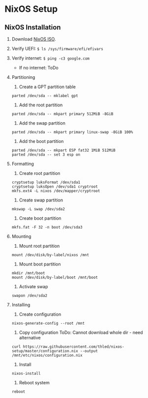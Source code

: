 # NixOS Setup

## NixOS Installation

1. Download [NixOS ISO][nixos].
1. Verify UEFI: `$ ls /sys/firmware/efi/efivars`
1. Verify internet: `$ ping -c3 google.com`
    - If no internet: ToDo
1. Partitioning
    1. Create a GPT partition table

    ```shell
    parted /dev/sda -- mklabel gpt
    ```

    1. Add the root partition

    ```shell
    parted /dev/sda -- mkpart primary 512MiB -8GiB
    ```

    1. Add the swap partition

    ```shell
    parted /dev/sda -- mkpart primary linux-swap -8GiB 100%
    ```

    1. Add the boot partition

    ```shell
    parted /dev/sda -- mkpart ESP fat32 1MiB 512MiB
    parted /dev/sda -- set 3 esp on
    ```

1. Formatting
    1. Create root partition

    ```shell
    cryptsetup luksFormat /dev/sda1
    cryptsetup luksOpen /dev/sda1 cryptroot
    mkfs.ext4 -L nixos /dev/mapper/cryptroot
    ```

    1. Create swap partition

    ```shell
    mkswap -L swap /dev/sda2
    ```

    1. Create boot partition

    ```shell
    mkfs.fat -F 32 -n boot /dev/sda3
    ```

1. Mounting
    1. Mount root partition

    ```shell
    mount /dev/disk/by-label/nixos /mnt
    ```

    1. Mount boot partition

    ```shell
    mkdir /mnt/boot
    mount /dev/disk/by-label/boot /mnt/boot
    ```

    1. Activate swap

    ```shell
    swapon /dev/sda2
    ```

1. Installing
    1. Create configuration

    ```shell
    nixos-generate-config --root /mnt
    ```

    1. Copy configuration ToDo: Cannot download whole dir - need alternative

    ```shell
    curl https://raw.githubusercontent.com/thled/nixos-setup/master/configuration.nix --output /mnt/etc/nixos/configuration.nix
    ```

    1. Install

    ```shell
    nixos-install
    ```
        
    1. Reboot system

    ```shell
    reboot
    ```

[nixos]: https://nixos.org/download.html#nixos-iso


